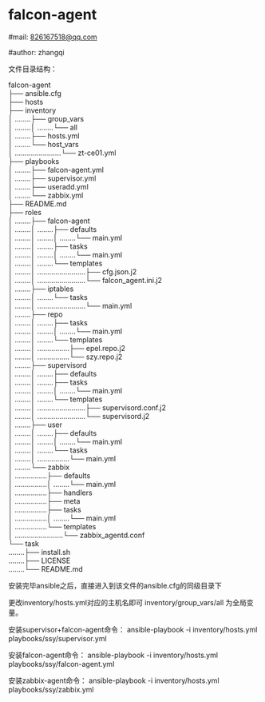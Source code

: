 # falcon-agent

#mail: 826167518@qq.com

#author: zhangqi

文件目录结构：

falcon-agent <br />
├── ansible.cfg <br />
├── hosts<br />
├── inventory<br />
│ ........├── group_vars<br />
│ ........│ ........└── all<br />
│ ........├── hosts.yml<br />
│ ........└── host_vars<br />
│ .......................└── zt-ce01.yml<br />
├── playbooks<br />
│ ........├── falcon-agent.yml<br />
│ ........├── supervisor.yml<br />
│ ........├── useradd.yml<br />
│ ........└── zabbix.yml<br />
├── README.md<br />
├── roles<br />
│ ........├── falcon-agent<br />
│ ........│ ........├── defaults<br />
│ ........│ ........│ ........└── main.yml<br />
│ ........│ ........├── tasks<br />
│ ........│ ........│ ........└── main.yml<br />
│ ........│ ........└── templates<br />
│ ........│ ........................├── cfg.json.j2<br />
│ ........│ ........................└── falcon_agent.ini.j2<br />
│ ........├── iptables<br />
│ ........│ ........└── tasks<br />
│ ........│ ........................└── main.yml<br />
│ ........├── repo<br />
│ ........│ ........├── tasks<br />
│ ........│ ........│ ........└── main.yml<br />
│ ........│ ........└── templates<br />
│ ........│ ................├── epel.repo.j2<br />
│ ........│ ................└── szy.repo.j2<br />
│ ........├── supervisord<br />
│ ........│ ........├── defaults<br />
│ ........│ ........├── tasks<br />
│ ........│ ........│ ........└── main.yml<br />
│ ........│ ........└── templates<br />
│ ........│ ........................├── supervisord.conf.j2<br />
│ ........│ ........................└── supervisord.j2<br />
│ ........├── user<br />
│ ........│ ........├── defaults<br />
│ ........│ ........│ ........└── main.yml<br />
│ ........│ ........└── tasks<br />
│ ........│ ................└── main.yml<br />
│ ........└── zabbix<br />
│ ................├── defaults<br />
│ ................│ ........└── main.yml<br />
│ ................├── handlers<br />
│ ................├── meta<br />
│ ................├── tasks<br />
│ ................│ ........└── main.yml<br />
│ ................└── templates<br />
│ ........................└── zabbix_agentd.conf<br />
└── task<br />
........├── install.sh<br />
........├── LICENSE<br />
........└── README.md<br />


安装完毕ansible之后，直接进入到该文件的ansible.cfg的同级目录下

更改inventory/hosts.yml对应的主机名即可
inventory/group_vars/all 为全局变量。

安装supervisor+falcon-agent命令：
ansible-playbook -i inventory/hosts.yml playbooks/ssy/supervisor.yml 

安装falcon-agent命令：
ansible-playbook -i inventory/hosts.yml playbooks/ssy/falcon-agent.yml

安装zabbix-agent命令：
ansible-playbook -i inventory/hosts.yml playbooks/ssy/zabbix.yml
